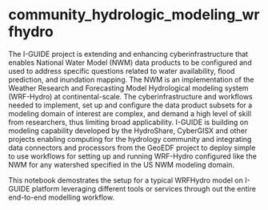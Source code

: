 # community_hydrologic_modeling_wrfhydro

The I-GUIDE project is extending and enhancing cyberinfrastructure that enables National Water Model (NWM) data products to be configured and used to address specific questions related to water availability, flood prediction, and inundation mapping. The NWM is an implementation of the Weather Research and Forecasting Model Hydrological modeling system (WRF-Hydro) at continental-scale. The cyberinfrastructure and workflows needed to implement, set up and configure the data product subsets for a modeling domain of interest are complex, and demand a high level of skill from researchers, thus limiting broad applicability. I-GUIDE is building on modeling capability developed by the HydroShare, CyberGISX and other projects enabling computing for the hydrology community and integrating data connectors and processors from the GeoEDF project to deploy simple to use workflows for setting up and running WRF-Hydro configured like the NWM for any watershed specified in the US NWM modeling domain.


This notebook demostrates the setup for a typical WRFHydro model on I-GUIDE platform leveraging different tools or services through out the entire end-to-end modelling workflow.
